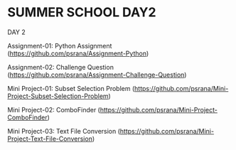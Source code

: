 # SUMMER SCHOOL DAY2
DAY 2

Assignment-01: Python Assignment (https://github.com/psrana/Assignment-Python)

Assignment-02: Challenge Question (https://github.com/psrana/Assignment-Challenge-Question)

Mini Project-01: Subset Selection Problem (https://github.com/psrana/Mini-Project-Subset-Selection-Problem)

Mini Project-02: ComboFinder (https://github.com/psrana/Mini-Project-ComboFinder)

Mini Project-03: Text File Conversion (https://github.com/psrana/Mini-Project-Text-File-Conversion)
